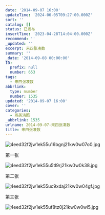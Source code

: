 ```yaml
---
date: '2014-09-07 16:00'
updateTime: '2024-06-05T09:27:00.000Z'
sort: ''
catalog: []
status: 已发布
insertTime: '2023-04-28T14:04:00.000Z'
recommend: ''
_updated: ''
excerpt: 来四张凑数
summary: ''
_date: '2014-09-08 00:00:00'
ID:
  prefix: null
  number: 653
tags:
  - 来四张凑数
abbrlink:
  type: number
  number: 1535
updated: '2014-09-07 16:00'
cover: ''
categories:
  - 燕美清照
_abbrlink: 1535
urlname: 2014-09-07-来四张凑数
title: 来四张凑数
---
```


![4eed32f2jw1ek55u16bgnj21kw0w07o0.jpg](https://image.bmqy.net/upload/c8ae05c610d73be9f71f65b72251d1c6.jpg)


第一张


![4eed32f2jw1ek55u5tl9rj21kw0w0k38.jpg](https://image.bmqy.net/upload/0fecc7f5ed0929a48f7f4b2fb46769d3.jpg)


第二张


![4eed32f2jw1ek55uc9xdaj21kw0w04gf.jpg](https://image.bmqy.net/upload/507ec79aced7da1d0875be885fde5b07.jpg)


第三张


![4eed32f2jw1ek55uf8tz0j21kw0w0wl5.jpg](https://image.bmqy.net/upload/3e3c88634fdcb1688aeed77ccdc50a44.jpg)

